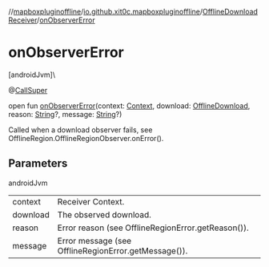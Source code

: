 //[mapboxpluginoffline](../../../index.md)/[io.github.xit0c.mapboxpluginoffline](../index.md)/[OfflineDownloadReceiver](index.md)/[onObserverError](on-observer-error.md)

# onObserverError

[androidJvm]\

@[CallSuper](https://developer.android.com/reference/kotlin/androidx/annotation/CallSuper.html)

open fun [onObserverError](on-observer-error.md)(context: [Context](https://developer.android.com/reference/kotlin/android/content/Context.html), download: [OfflineDownload](../../io.github.xit0c.mapboxpluginoffline.model/-offline-download/index.md), reason: [String](https://kotlinlang.org/api/latest/jvm/stdlib/kotlin/-string/index.html)?, message: [String](https://kotlinlang.org/api/latest/jvm/stdlib/kotlin/-string/index.html)?)

Called when a download observer fails, see OfflineRegion.OfflineRegionObserver.onError().

## Parameters

androidJvm

| | |
|---|---|
| context | Receiver Context. |
| download | The observed download. |
| reason | Error reason (see OfflineRegionError.getReason()). |
| message | Error message (see OfflineRegionError.getMessage()). |
